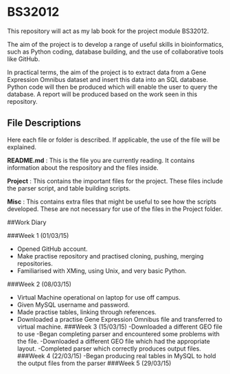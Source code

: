 # BS32012

This repository will act as my lab book for the project module BS32012. 


The aim of the project is to develop a range of useful skills in bioinformatics, such as Python coding, database building, and the use of collaborative tools like GitHub.

In practical terms, the aim of the project is to extract data from a Gene Expression Omnibus dataset and insert this data into an SQL database. Python code will then be produced which will enable the user to query the database. A report will be produced based on the work seen in this repository.
## File Descriptions

Here each file or folder is described. If applicable, the use of the file will be explained. 

**README.md** : This is the file you are currently reading. It contains information about the respository and the files inside.

**Project** : This contains the important files for  the project. These files include the parser script, and table building scripts.

**Misc** : This contains extra files that might be useful to see how the scripts developed. These are not necessary for use of the files in the Project folder.

##Work Diary


###Week 1 (01/03/15)
- Opened GitHub account. 
- Make practise repository and practised cloning, pushing, merging repositories. 
- Familiarised with XMing, using Unix, and very basic Python. 

###Week 2 (08/03/15)
- Virtual Machine operational on laptop for use off campus.
- Given MySQL username and password.
- Made practise tables, linking through references.
- Downloaded a practise Gene Expression Omnibus file and transferred to virtual machine.
###Week 3 (15/03/15)
-Downloaded a different GEO file to use 
-Began completing parser and encountered some problems with the file.
-Downloaded a different GEO file which had the appropriate layout.
-Completed parser which correctly produces output files. 
###Week 4 (22/03/15)
-Began producing real tables in MySQL to hold the output files from the parser
###Week 5 (29/03/15)





